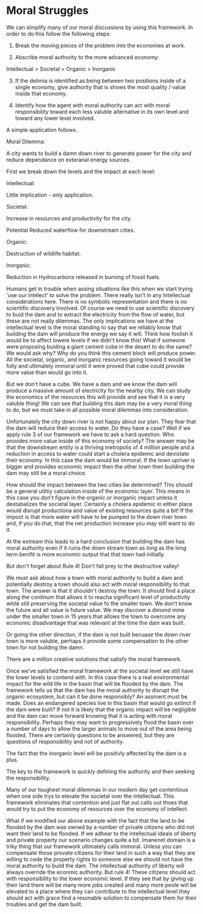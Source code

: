 # Moral Struggles

We can simplify many of our moral discussions by using this framework.  In order to do this follow the following steps:

1.  Break the moving pieces of the problem into the economies at work.

2.  Abscribe moral authority to the more advanced economy:

Intellectual > Societal > Organic > Inorganic

3.  If the delimia is identified as being between two positions inside of a single economy, give authority that is shows the most quality / value inside that economy.

4.  Identify how the agent with moral authority can act with moral responsibility toward each less valuble alternative in its own level and toward any lower level involved.

A simple application follows.

Moral Dilemma:

A city wants to build a damn down river to generate power for the city and reduce dependance on exteranal energy sources.

First we break down the levels and the impact at each level:

Intellectual:  

Little implication - only application.

Societal:  

Increase in resources and productivity for the city.

Potential Reduced waterflow for downstream cities.

Organic:

Destruction of wildlife habitat.

Inorganic:

Reduction in Hydrocarbons released in burning of fossil fuels.

Humans get in trouble when assing situations like this when we start trying 'use our intelect' to solve the problem.  There really isn't in any Intellectual considerations here.  There is no symbolic representation and there is no scientific discovery involved.  Of course we need to use scientific discovery to buid the dam and to extract the electricity from the flow of water, but these are not really dilemmas.  The only implications we have at the intellectual level is the moral standing to say that we reliably know that building the dam will produce the energy we say it will.  Think how foolish it would be to affect lowere levels if we didn't know this!  What if someone were proposing buiding a giant cement cube in the desert to do the same?  We would ask why?  Why do you think this cement block will produce power.  All the societal, organic, and inorganic resources going toward it would be folly and ultimately immoral until it were proved that cube could provide more value than would go into it.

But we don't have a cube.  We have a dam and we know the dam will produce a massive amount of electricity for the nearby city.  We can study the economics of the resources this will provide and see that it is a very valuble thing!  We can see that building this dam may be a very moral thing to do, but we must take in all possible moral dilemmas into consideration.

Unfortunately the city down river is not happy about our plan. They fear that the dam will reduce their access to water.  Do they have a case?  Well if we apply rule 3 of our framework we have to ask a hard question.  Who provides more value inside of this economy of society?  The answer may be that the downstream entity is a thriving metropolis of 4 million people and a reduction in access to water could start a cholera epidemic and devistate their economy.  In this case the dam would be immoral.  If the town upriver is bigger and provides economic impact then the other town then building the dam may still be a moral choice.

How should the impact between the two cities be determined?  This should be a general utiltiy calculation inside of the economic layer.  This means in this case you don't figure in the organic or inorganic impact unless it destabalizes the societal layer.  Certainly a cholera epidemic in either place would disrupt productiona and value of existing resources quite a bit!  If the impoct is that more water will have to be pumped to the down river town and, if you do that, that the net production increase you may still want to do it.

At the extream this leads to a hard conclusion that building the dam has moral authority even if it ruins the down stream town as long as the long term benifit is more economic output that that town had initially.

But don't forget about Rule 4!  Don't fall prey to the destructive valley!

We must ask about how a town with moral authority to build a dam and potentially destroy a town should also act with moral responsibility to that town.  The answer is that it shouldn't destroy the town.  It should find a place along the continum that allows it to reacha significant level of productivity while still preserving the societal value fo the smaller town.  We don't know the future and all value is future value.  We may discover a dimond mine under the smaller town in 15 years that allows the town to overcome any economic disadvantage that was relevant at the time the dam was built.

Or going the other direction, if the dam is not built becuase the down river town is more valuble, perhaps it provide some compensation to the other town for not building the damn.

There are a million creative solutions that satisfy the moral framework.

Once we've satisfied the moral framework at the societal level we still have the lower levels to contend with.  In this case there is a real environmental impact for the wild life in the basin that will be flooded by the dam. The framework tells us that the dam has the moral authority to disrupt the organic ecosystem, but can it be done responsibly?  An assment must be made.  Does an endangered species live in this basin that would go extinct if the dam were built?  If not it is likely that the organic impact will be negligible and the dam can move forward knowing that it is acting with moral responsibility.  Perhaps they may want to progressively flood the basin over a number of days to allow the larger animals to move out of the area being flooded.  There are certainly questions to be answered, but they are questions of responsibility and not of authority.

The fact that the inorganic level will be positivly affected by the dam is a plus.

The key to the framework is quickly defining the authority and then seeking the responsibility.

Many of our toughest moral dilemmas in our modern day get contentious when one side trys to elevate the societal over the intellectual.  This framework eliminates that contention and just flat out calls out thoes that would try to put the economy of resources over the economy of intellect.

What if we modified our above example with the fact that the land to be flooded by the dam was owned by a number of private citizens who did not want their land to be flooded.  If we adhear to the intellectual ideals of liberty and private property our scenario changes quite a bit.  Imanenet domain is a triky thing that our framework ultimately calls immoral.  Unless you can compensate those provate citizens for their land in such a way that they are willing to cede the property rights to someone else we should not have the moral authority to build the dam.  The intellectual authority of liberty will always override the econmic authority.  But rule 4!  These citizens should act with responsibility to the lower economic level.  If they see that by giving up their land there will be many more jobs created and many more peole will be elevated to a place where they can contribute to the intellectual level they should act with grace find a resonable solution to compensate them for their troubles and get the dam built.